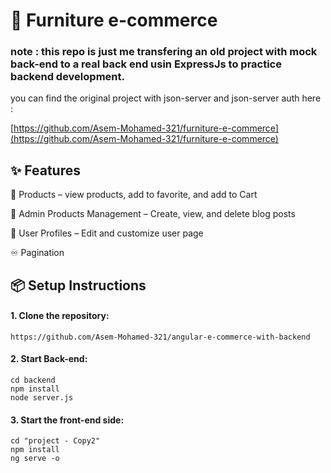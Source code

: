 # 📝 Furniture e-commerce

### note : this repo is just me transfering an old project with mock back-end to a real back end usin ExpressJs to practice backend development.
you can find the original project with json-server and json-server auth here : 

[https://github.com/Asem-Mohamed-321/furniture-e-commerce](https://github.com/Asem-Mohamed-321/furniture-e-commerce)



## ✨ Features

🔐 Products – view products, add to favorite, and add to Cart

📝 Admin Products Management – Create, view, and delete blog posts

👤 User Profiles – Edit and customize user page

♾️ Pagination 


## 📦 Setup Instructions
#### 1. Clone the repository:

```
https://github.com/Asem-Mohamed-321/angular-e-commerce-with-backend
```

#### 2. Start Back-end:

```
cd backend
npm install
node server.js
```
#### 3. Start the front-end side:

```
cd "project - Copy2"
npm install
ng serve -o
```


